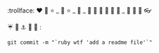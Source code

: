 :trollface: :heart: :icecream: :star: _ :icecream: :star: _ :ant: _ :rocket: :elephant: :ant: :dog: :microphone: :elephant: _ :floppy_disk: :icecream: :lemon: :eyeglasses:

:umbrella: :star2: :anchor: :ghost: :eyes: : 

    git commit -m "`ruby wtf 'add a readme file'`"
